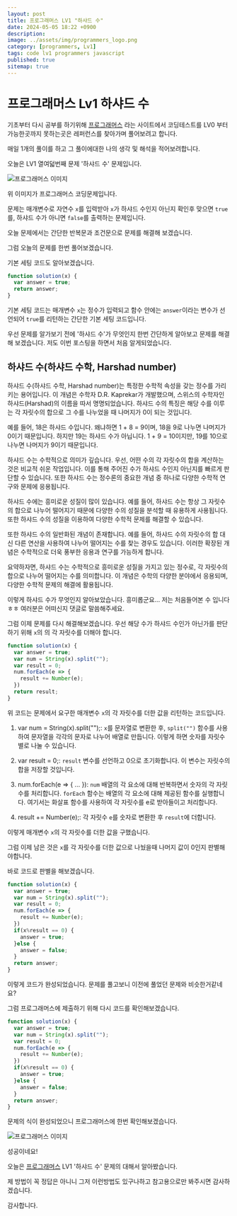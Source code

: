 ```yaml
---
layout: post
title: 프로그래머스 LV1 "하샤드 수"
date: 2024-05-05 18:22 +0900
description: 
image: ../assets/img/programmers_logo.png
category: [programmers, Lv1]
tags: code lv1 programmers javascript
published: true
sitemap: true
---
```


# 프로그래머스 Lv1 하샤드 수

  기초부터 다시 공부를 하기위해 [프로그래머스](https://programmers.co.kr/) 라는 사이트에서
  코딩테스트를 LV0 부터 가능한곳까지 못하는곳은 레퍼런스를 찾아가며 풀어보려고 합니다.
  
  매일 1개의 풀이를 하고 그 풀이에대한 나의 생각 및 해석을 적어보려합니다.

  오늘은 LV1 열여덟번째 문제 '하샤드 수' 문제입니다.

  ![프로그래머스 이미지](/assets/img/post38_01.jpg)

  위 이미지가 프로그래머스 코딩문제입니다.
  
  문제는 매개변수로 자연수 `x`를 입력받아 `x`가 하샤드 수인지 아닌지 확인후 맞으면 `true`를, 하샤드 수가 아니면 `false`를 출력하는 문제입니다.

  오늘 문제에서는 간단한 반복문과 조건문으로 문제를 해결해 보겠습니다.

  그럼 오늘의 문제를 한번 풀어보겠습니다.

  기본 세팅 코드도 알아보겠습니다.

```javascript
function solution(x) {
  var answer = true;
  return answer;
}
```

기본 세팅 코드는 매개변수 `x`는 정수가 입력되고 함수 안에는 `answer`이라는 변수가 선언되어 `true`를 리턴하는 간단한 기본 세팅 코드입니다.

우선 문제를 알가보기 전에 '하샤드 수'가 무엇인지 한번 간단하게 알아보고 문제를 해결해 보겠습니다. 저도 이번 포스팅을 하면서 처음 알게되었습니다.

## 하샤드 수(하샤드 수학, Harshad number)

하샤드 수(하샤드 수학, Harshad number)는 특정한 수학적 속성을 갖는 정수를 가리키는 용어입니다. 이 개념은 수학자 D.R. Kaprekar가 개발했으며, 스위스의 수학자인 하샤드(Harshad)의 이름을 따서 명명되었습니다. 하샤드 수의 특징은 해당 수를 이루는 각 자릿수의 합으로 그 수를 나누었을 때 나머지가 0이 되는 것입니다.

예를 들어, 18은 하샤드 수입니다. 왜냐하면 1 + 8 = 9이며, 18을 9로 나누면 나머지가 0이기 때문입니다. 하지만 19는 하샤드 수가 아닙니다. 1 + 9 = 10이지만, 19를 10으로 나누면 나머지가 9이기 때문입니다.

하샤드 수는 수학적으로 의미가 깊습니다. 우선, 어떤 수의 각 자릿수의 합을 계산하는 것은 비교적 쉬운 작업입니다. 이를 통해 주어진 수가 하샤드 수인지 아닌지를 빠르게 판단할 수 있습니다. 또한 하샤드 수는 정수론의 중요한 개념 중 하나로 다양한 수학적 연구와 문제에 응용됩니다.

하샤드 수에는 흥미로운 성질이 많이 있습니다. 예를 들어, 하샤드 수는 항상 그 자릿수의 합으로 나누어 떨어지기 때문에 다양한 수의 성질을 분석할 때 유용하게 사용됩니다. 또한 하샤드 수의 성질을 이용하여 다양한 수학적 문제를 해결할 수 있습니다.

또한 하샤드 수의 일반화된 개념이 존재합니다. 예를 들어, 하샤드 수의 자릿수의 합 대신 다른 연산을 사용하여 나누어 떨어지는 수를 찾는 경우도 있습니다. 이러한 확장된 개념은 수학적으로 더욱 풍부한 응용과 연구를 가능하게 합니다.

요약하자면, 하샤드 수는 수학적으로 흥미로운 성질을 가지고 있는 정수로, 각 자릿수의 합으로 나누어 떨어지는 수를 의미합니다. 이 개념은 수학의 다양한 분야에서 응용되며, 다양한 수학적 문제의 해결에 활용됩니다.

이렇게 하샤드 수가 무엇인지 알아보았습니다. 흥미롭군요... 저는 처음들어본 수 입니다ㅎㅎ 여러분은 어떠신지 댓글로 말씀해주세요.

그럼 이제 문제를 다시 해결해보겠습니다. 우선 해당 수가 하샤드 수인가 아닌가를 판단하기 위해 `x`의 의 각 자릿수를 더해야 합니다.

```javascript
function solution(x) {
  var answer = true;
  var num = String(x).split("");
  var result = 0;
  num.forEach(e => {
    result += Number(e);
  })
  return result;
}
```

위 코드는 문제에서 요구한 매개변수 `x`의 각 자릿수를 더한 값을 리턴하는 코드입니다.

1. var num = String(x).split("");: `x`를 문자열로 변환한 후, `split("")` 함수를 사용하여 문자열을 각각의 문자로 나누어 배열로 만듭니다. 이렇게 하면 숫자를 자릿수 별로 나눌 수 있습니다.

2. var result = 0;: `result` 변수를 선언하고 0으로 초기화합니다. 이 변수는 자릿수의 합을 저장할 것입니다.

3. num.forEach(e => { ... }): `num` 배열의 각 요소에 대해 반복하면서 숫자의 각 자릿수를 처리합니다. `forEach` 함수는 배열의 각 요소에 대해 제공된 함수를 실행합니다. 여기서는 화살표 함수를 사용하여 각 자릿수를 e로 받아들이고 처리합니다.

4. result += Number(e);: 각 자릿수 `e`를 숫자로 변환한 후 `result`에 더합니다.

이렇게 매개변수 `x`의 각 자릿수를 더한 값을 구했습니다.

그럼 이제 남은 것은 `x`를 각 자릿수를 더한 값으로 나눴을때 나머지 값이 0인지 판별해야합니다.

바로 코드로 판별을 해보겠습니다.

```javascript
function solution(x) {
  var answer = true;
  var num = String(x).split("");
  var result = 0;
  num.forEach(e => {
    result += Number(e);
  })
  if(x%result == 0) {
    answer = true;
  }else {
    answer = false;
  }
  return answer;
}
```

이렇게 코드가 완성되었습니다. 문제를 풀고보니 이전에 풀었던 문제와 비슷한거같네요?

그럼 프로그래머스에 제출하기 위해 다시 코드를 확인해보겠습니다.

```javascript
function solution(x) {
  var answer = true;
  var num = String(x).split("");
  var result = 0;
  num.forEach(e => {
    result += Number(e);
  })
  if(x%result == 0) {
    answer = true;
  }else {
    answer = false;
  }
  return answer;
}
```

문제의 식이 완성되었으니 프로그래머스에 한번 확인해보겠습니다.

![프로그래머스 이미지](/assets/img/post38_02.jpg)

성공이네요!

오늘은 [프로그래머스](https://programmers.co.kr/) LV1 '하샤드 수' 문제의 대해서 알아봤습니다.

제 방법이 꼭 정답은 아니니 그저 이런방법도 있구나하고 참고용으로만 봐주시면 감사하겠습니다.

감사합니다.